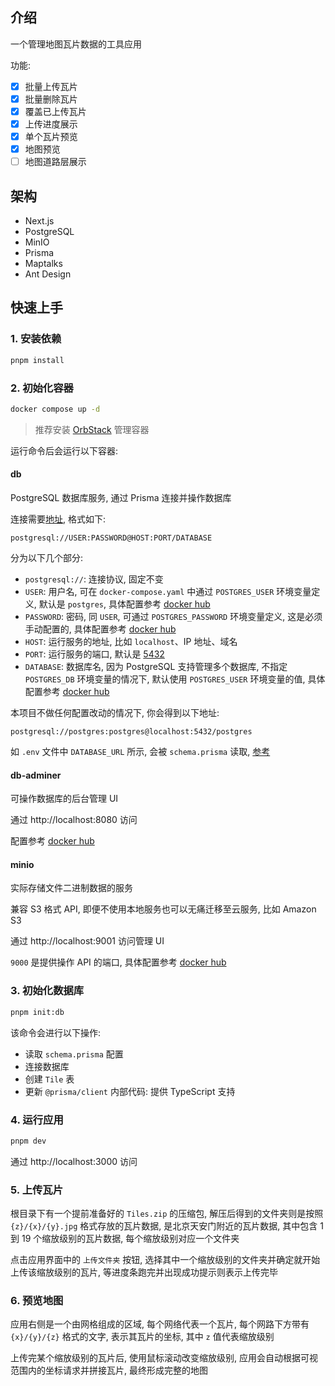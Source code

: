 ## 介绍

一个管理地图瓦片数据的工具应用

功能:

- [x] 批量上传瓦片
- [x] 批量删除瓦片
- [x] 覆盖已上传瓦片
- [x] 上传进度展示
- [x] 单个瓦片预览
- [x] 地图预览
- [ ] 地图道路层展示

## 架构

- Next.js
- PostgreSQL
- MinIO
- Prisma
- Maptalks
- Ant Design

## 快速上手

### 1. 安装依赖

```sh
pnpm install
```

### 2. 初始化容器

```sh
docker compose up -d
```

> 推荐安装 [OrbStack](https://orbstack.dev/) 管理容器


运行命令后会运行以下容器:

#### db

PostgreSQL 数据库服务, 通过 Prisma 连接并操作数据库 

连接需要[地址](https://www.prisma.io/docs/orm/overview/databases/postgresql#connection-url), 格式如下:

```
postgresql://USER:PASSWORD@HOST:PORT/DATABASE
```

分为以下几个部分:

- `postgresql://`: 连接协议, 固定不变
- `USER`: 用户名, 可在 `docker-compose.yaml` 中通过 `POSTGRES_USER` 环境变量定义, 默认是 `postgres`, 具体配置参考 [docker hub](https://hub.docker.com/_/postgres)
- `PASSWORD`: 密码, 同 `USER`, 可通过 `POSTGRES_PASSWORD` 环境变量定义, 这是必须手动配置的, 具体配置参考 [docker hub](https://hub.docker.com/_/postgres)
- `HOST`: 运行服务的地址, 比如 `localhost`、IP 地址、域名
- `PORT`: 运行服务的端口, 默认是 [5432](https://www.postgresql.org/docs/17/runtime-config-connection.html#GUC-PORT)
- `DATABASE`: 数据库名, 因为 PostgreSQL 支持管理多个数据库, 不指定 `POSTGRES_DB` 环境变量的情况下, 默认使用 `POSTGRES_USER` 环境变量的值, 具体配置参考 [docker hub](https://hub.docker.com/_/postgres)

本项目不做任何配置改动的情况下, 你会得到以下地址:

```
postgresql://postgres:postgres@localhost:5432/postgres
```

如 `.env` 文件中 `DATABASE_URL` 所示, 会被 `schema.prisma` 读取, [参考](https://www.prisma.io/docs/orm/reference/connection-urls#env)

#### db-adminer

可操作数据库的后台管理 UI

通过 http://localhost:8080 访问

配置参考 [docker hub](https://hub.docker.com/_/adminer)

#### minio

实际存储文件二进制数据的服务

兼容 S3 格式 API, 即便不使用本地服务也可以无痛迁移至云服务, 比如 Amazon S3

通过 http://localhost:9001 访问管理 UI

`9000` 是提供操作 API 的端口, 具体配置参考 [docker hub](https://hub.docker.com/r/bitnami/minio)

### 3. 初始化数据库

```sh
pnpm init:db
```

该命令会进行以下操作:

- 读取 `schema.prisma` 配置
- 连接数据库
- 创建 `Tile` 表
- 更新 `@prisma/client` 内部代码: 提供 TypeScript 支持

### 4. 运行应用

```sh
pnpm dev
```

通过 http://localhost:3000 访问

### 5. 上传瓦片

根目录下有一个提前准备好的 `Tiles.zip` 的压缩包, 解压后得到的文件夹则是按照 `{z}/{x}/{y}.jpg` 格式存放的瓦片数据, 是北京天安门附近的瓦片数据, 其中包含 1 到 19 个缩放级别的瓦片数据, 每个缩放级别对应一个文件夹

点击应用界面中的 `上传文件夹` 按钮, 选择其中一个缩放级别的文件夹并确定就开始上传该缩放级别的瓦片, 等进度条跑完并出现成功提示则表示上传完毕

### 6. 预览地图

应用右侧是一个由网格组成的区域, 每个网络代表一个瓦片, 每个网路下方带有 `{x}/{y}/{z}` 格式的文字, 表示其瓦片的坐标, 其中 `z` 值代表缩放级别

上传完某个缩放级别的瓦片后, 使用鼠标滚动改变缩放级别, 应用会自动根据可视范围内的坐标请求并拼接瓦片, 最终形成完整的地图